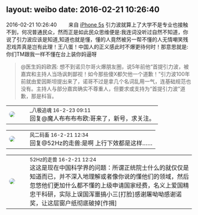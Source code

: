 layout: weibo
date: 2016-02-21 10:26:40
---
<meta name="referrer" content="no-referrer" />

2016-02-21 10:26:40  &nbsp;&nbsp;&nbsp;&nbsp;&nbsp;&nbsp; 来自 <a href="sinaweibo://customweibosource" rel="nofollow">iPhone 5s</a>
引力波就算上了大学不是专业也接触不到，何况普通民众，然而正是如此民众思维便是:我连词没听过自然不知道，你说了引力波应该是知道,知道也就是懂，懂的人竟然被另一帮不懂的人无情嘲笑残忍戏弄真是岂有此理！王八蛋！中国人的正义感此时不爆更待何时！那意思就是:你们TM跟我一样不懂在台上装你妈逼呀
>  @医生妈妈欧茜: 想不到诺贝尔哥火爆朋友圈，说5年前他“首提引力波，被嘉宾和主持人当场讽刺鄙视！如今那些傻X都欠他一个道歉！”引力波100年前就由爱因斯坦提出来了，诺哥不过是拿几个名词乱用一气，连基础规范也没有。主持人与部分嘉宾确实不尊重人，但要求或支持为“首提引力波”道歉，那是科盲。 ​​​

<table style="width: 100%;">
  <tr>
    <td style="width: 40px;"><img style="border-radius:50%" src="https://tva1.sinaimg.cn/crop.0.0.128.128.50/63626719jw8f0l3pyunlij203k03kglk.jpg?KID=imgbed,tva&Expires=1624465109&ssig=0WIDdVUsj4"></td>
    <td colspan="2"><small>_八极追魂 16-2-23 09:11</small><br/>回复@魔人布布布布欧:哥来了，新号，求关注。</td>
  </tr>
</table>

<table style="width: 100%;">
  <tr>
    <td style="width: 40px;"><img style="border-radius:50%" src="https://tva3.sinaimg.cn/crop.0.0.639.639.50/6d2a6003jw8f3idy69w2gj20hs0hrt9g.jpg?KID=imgbed,tva&Expires=1624465109&ssig=smwhfmxMN8"></td>
    <td colspan="2"><small>风二码畜 16-2-21 12:34</small><br/>回复@52Hz的走兽:是啊 上行下效都是这样……</td>
  </tr>
</table>

<table style="width: 100%;">
  <tr>
    <td style="width: 40px;"><img style="border-radius:50%" src="https://tva4.sinaimg.cn/crop.0.0.180.180.50/8beaf773jw1e8qgp5bmzyj2050050aa8.jpg?KID=imgbed,tva&Expires=1624465109&ssig=VVajatSbvd"></td>
    <td colspan="2"><small>52Hz的走兽 16-2-21 12:24</small><br/>这这是现在中国科学界的问题：所谓正统院士什么的就仅仅是知道而已，并不深入地理解或者像你说的懂他们的领域，然后忽悠他们更加什么都不懂的上级申请国家经费，名义上爱国精忠干科研，实际上误国浑噩搞小三[打脸]感谢屠呦呦感谢诺奖，让这层窗户纸彻底破掉[作揖]</td>
  </tr>
</table>
